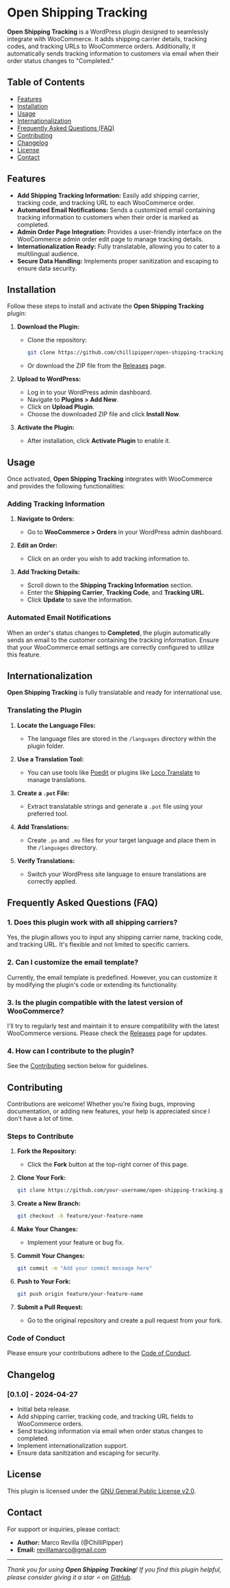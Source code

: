 # Open Shipping Tracking

**Open Shipping Tracking** is a WordPress plugin designed to seamlessly integrate with WooCommerce. It adds shipping carrier details, tracking codes, and tracking URLs to WooCommerce orders. Additionally, it automatically sends tracking information to customers via email when their order status changes to "Completed."

## Table of Contents

- [Features](#features)
- [Installation](#installation)
- [Usage](#usage)
- [Internationalization](#internationalization)
- [Frequently Asked Questions (FAQ)](#frequently-asked-questions-faq)
- [Contributing](#contributing)
- [Changelog](#changelog)
- [License](#license)
- [Contact](#contact)

## Features

- **Add Shipping Tracking Information:** Easily add shipping carrier, tracking code, and tracking URL to each WooCommerce order.
- **Automated Email Notifications:** Sends a customized email containing tracking information to customers when their order is marked as completed.
- **Admin Order Page Integration:** Provides a user-friendly interface on the WooCommerce admin order edit page to manage tracking details.
- **Internationalization Ready:** Fully translatable, allowing you to cater to a multilingual audience.
- **Secure Data Handling:** Implements proper sanitization and escaping to ensure data security.

## Installation

Follow these steps to install and activate the **Open Shipping Tracking** plugin:

1. **Download the Plugin:**
   - Clone the repository:
     ```bash
     git clone https://github.com/chillipipper/open-shipping-tracking.git
     ```
   - Or download the ZIP file from the [Releases](https://github.com/chillipipper/open-shipping-tracking/releases) page.

2. **Upload to WordPress:**
   - Log in to your WordPress admin dashboard.
   - Navigate to **Plugins > Add New**.
   - Click on **Upload Plugin**.
   - Choose the downloaded ZIP file and click **Install Now**.

3. **Activate the Plugin:**
   - After installation, click **Activate Plugin** to enable it.

## Usage

Once activated, **Open Shipping Tracking** integrates with WooCommerce and provides the following functionalities:

### Adding Tracking Information

1. **Navigate to Orders:**
   - Go to **WooCommerce > Orders** in your WordPress admin dashboard.

2. **Edit an Order:**
   - Click on an order you wish to add tracking information to.

3. **Add Tracking Details:**
   - Scroll down to the **Shipping Tracking Information** section.
   - Enter the **Shipping Carrier**, **Tracking Code**, and **Tracking URL**.
   - Click **Update** to save the information.

### Automated Email Notifications

When an order's status changes to **Completed**, the plugin automatically sends an email to the customer containing the tracking information. Ensure that your WooCommerce email settings are correctly configured to utilize this feature.

## Internationalization

**Open Shipping Tracking** is fully translatable and ready for international use.

### Translating the Plugin

1. **Locate the Language Files:**
   - The language files are stored in the `/languages` directory within the plugin folder.

2. **Use a Translation Tool:**
   - You can use tools like [Poedit](https://poedit.net/) or plugins like [Loco Translate](https://wordpress.org/plugins/loco-translate/) to manage translations.

3. **Create a `.pot` File:**
   - Extract translatable strings and generate a `.pot` file using your preferred tool.

4. **Add Translations:**
   - Create `.po` and `.mo` files for your target language and place them in the `/languages` directory.

5. **Verify Translations:**
   - Switch your WordPress site language to ensure translations are correctly applied.

## Frequently Asked Questions (FAQ)

### 1. **Does this plugin work with all shipping carriers?**

Yes, the plugin allows you to input any shipping carrier name, tracking code, and tracking URL. It's flexible and not limited to specific carriers.

### 2. **Can I customize the email template?**

Currently, the email template is predefined. However, you can customize it by modifying the plugin's code or extending its functionality.

### 3. **Is the plugin compatible with the latest version of WooCommerce?**

I'll try to regularly test and maintain it to ensure compatibility with the latest WooCommerce versions. Please check the [Releases](https://github.com/chillipipper/open-shipping-tracking/releases) page for updates.

### 4. **How can I contribute to the plugin?**

See the [Contributing](#contributing) section below for guidelines.

## Contributing

Contributions are welcome! Whether you're fixing bugs, improving documentation, or adding new features, your help is appreciated since I don't have a lot of time.

### Steps to Contribute

1. **Fork the Repository:**
   - Click the **Fork** button at the top-right corner of this page.

2. **Clone Your Fork:**
   ```bash
   git clone https://github.com/your-username/open-shipping-tracking.git
   ```

3. **Create a New Branch:**
   ```bash
   git checkout -b feature/your-feature-name
   ```

4. **Make Your Changes:**
   - Implement your feature or bug fix.

5. **Commit Your Changes:**
   ```bash
   git commit -m "Add your commit message here"
   ```

6. **Push to Your Fork:**
   ```bash
   git push origin feature/your-feature-name
   ```

7. **Submit a Pull Request:**
   - Go to the original repository and create a pull request from your fork.

### Code of Conduct

Please ensure your contributions adhere to the [Code of Conduct](CODE_OF_CONDUCT.md).

## Changelog

### [0.1.0] - 2024-04-27

- Initial beta release.
- Add shipping carrier, tracking code, and tracking URL fields to WooCommerce orders.
- Send tracking information via email when order status changes to completed.
- Implement internationalization support.
- Ensure data sanitization and escaping for security.

## License

This plugin is licensed under the [GNU General Public License v2.0](LICENSE).

## Contact

For support or inquiries, please contact:

- **Author:** Marco Revilla (@ChilliPipper)
- **Email:** [revillamarco@gmail.com](mailto:revillamarco@gmail.com)
---

*Thank you for using **Open Shipping Tracking**! If you find this plugin helpful, please consider giving it a star ⭐ on [GitHub](https://github.com/chillipipper/open-shipping-tracking).*

